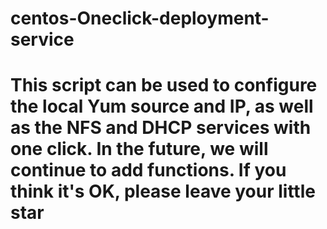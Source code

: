 # centos-Oneclick-deployment-service
# This script can be used to configure the local Yum source and IP, as well as the NFS and DHCP services with one click. In the future, we will continue to add functions. If you think it's OK, please leave your little star
